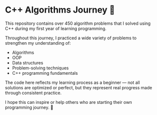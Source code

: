 # C++ Algorithms Journey 🚀

This repository contains over 450 algorithm problems that I solved using C++ during my first year of learning programming.

Throughout this journey, I practiced a wide variety of problems to strengthen my understanding of:
- Algorithms
- OOP
- Data structures
- Problem-solving techniques
- C++ programming fundamentals

The code here reflects my learning process as a beginner — not all solutions are optimized or perfect, but they represent real progress made through consistent practice.

I hope this can inspire or help others who are starting their own programming journey. 🌟
